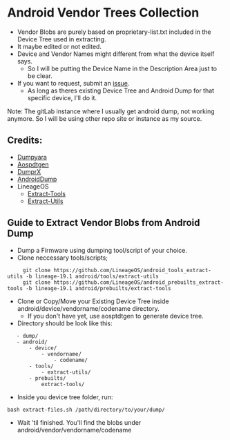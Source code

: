 # Android Vendor Trees Collection
- Vendor Blobs are purely based on proprietary-list.txt included in the Device Tree used in extracting.
- It maybe edited or not edited.
- Device and Vendor Names might different from what the device itself says.
    - So I will be putting the Device Name in the Description Area just to be clear.
- If you want to request, submit an [issue](https://github.com/Vendor-Blobs/.github/issues).
    - As long as theres existing Device Tree and Android Dump for that specific device, I'll do it.
    
Note: The gitLab instance where I usually get android dump, not working anymore. So I will be using other repo site or instance as my source.


## Credits:
- [Dumpyara](https://github.com/sebaubuntu-python/dumpyara)
- [Aospdtgen](https://github.com/sebaubuntu-python/aospdtgen)
- [DumprX](https://github.com/DumprX/DumprX)
- [AndroidDump](https://github.com/AndroidDumps/dumpyara)
- LineageOS
    - [Extract-Tools](https://github.com/LineageOS/android_prebuilts_extract-tools)
    - [Extract-Utils](https://github.com/LineageOS/android_tools_extract-utils)
    
## Guide to Extract Vendor Blobs from Android Dump
- Dump a Firmware using dumping tool/script of your choice.
- Clone neccessary tools/scripts;
```
     git clone https://github.com/LineageOS/android_tools_extract-utils -b lineage-19.1 android/tools/extract-utils
     git clone https://github.com/LineageOS/android_prebuilts_extract-tools -b lineage-19.1 android/prebuilts/extract-tools
```
 - Clone or Copy/Move your Existing Device Tree inside android/device/vendorname/codename directory.
    - If you don't have yet, use aosptdtgen to generate device tree.
 - Directory should be look like this:
 ```
    - dump/
    - android/
        - device/
            - vendorname/
                - codename/
        - tools/
            - extract-utils/
        - prebuilts/
            extract-tools/
  ```
  - Inside you device tree folder, run:
  ```
  bash extract-files.sh /path/directory/to/your/dump/
  ```
  - Wait 'til finished. You'll find the blobs under android/vendor/vendorname/codename
    

